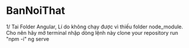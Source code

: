 # BanNoiThat

1/ Tai Folder Angular, Lí do không chạy được vì thiếu folder node_module. Cho nên hãy mở terminal nhập dòng lệnh này
clone your repository 
run "npm -i"
ng serve
